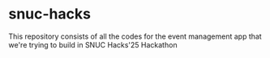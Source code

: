# snuc-hacks
This repository consists of all the codes for the event management app that we're trying to build in SNUC Hacks'25 Hackathon
